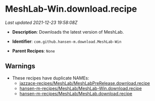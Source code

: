 # MeshLab-Win.download.recipe

_Last updated 2021-12-23 19:58:08Z_

- **Description**: Downloads the latest version of MeshLab.

- **Identifier**: `com.github.hansen-m.download.MeshLab-Win`

- **Parent Recipes**: `None`

## Warnings

- These recipes have duplicate NAMEs:
    - [jazzace-recipes/MeshLab/MeshLabPreRelease.download.recipe](/autopkg-dupe-tracker/jazzace-recipes/MeshLab/MeshLabPreRelease.download.recipe)
    - [hansen-m-recipes/MeshLab/MeshLab-Win.download.recipe](/autopkg-dupe-tracker/hansen-m-recipes/MeshLab/MeshLab-Win.download.recipe)
    - [hansen-m-recipes/MeshLab/MeshLab.download.recipe](/autopkg-dupe-tracker/hansen-m-recipes/MeshLab/MeshLab.download.recipe)
